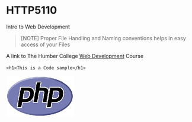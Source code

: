 # HTTP5110
Intro to Web Development

>[NOTE]
>Proper File Handling and Naming conventions helps in easy access of your Files

A link to The Humber College [Web Development](https://mediaarts.humber.ca/programs/web-development.html) Course

`<h1>This is a Code sample</h1>`

![Php Photo](php.jpg)